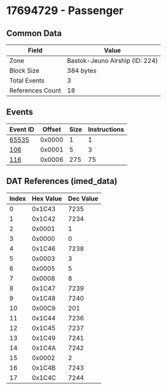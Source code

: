 # 17694729 - Passenger

## Common Data

| Field            | Value                          |
|------------------|--------------------------------|
| Zone             | Bastok-Jeuno Airship (ID: 224) |
| Block Size       | 384 bytes                      |
| Total Events     | 3                              |
| References Count | 18                             |

## Events

| Event ID            | Offset   |   Size |   Instructions |
|---------------------|----------|--------|----------------|
| [65535](./65535.md) | 0x0000   |      1 |              1 |
| [106](./106.md)     | 0x0001   |      5 |              3 |
| [116](./116.md)     | 0x0006   |    275 |             75 |

## DAT References (imed_data)

|   Index | Hex Value   |   Dec Value |
|---------|-------------|-------------|
|       0 | 0x1C43      |        7235 |
|       1 | 0x1C42      |        7234 |
|       2 | 0x0001      |           1 |
|       3 | 0x0000      |           0 |
|       4 | 0x1C46      |        7238 |
|       5 | 0x0003      |           3 |
|       6 | 0x0005      |           5 |
|       7 | 0x0008      |           8 |
|       8 | 0x1C47      |        7239 |
|       9 | 0x1C48      |        7240 |
|      10 | 0x00C9      |         201 |
|      11 | 0x1C44      |        7236 |
|      12 | 0x1C45      |        7237 |
|      13 | 0x1C49      |        7241 |
|      14 | 0x1C4A      |        7242 |
|      15 | 0x0002      |           2 |
|      16 | 0x1C4B      |        7243 |
|      17 | 0x1C4C      |        7244 |
